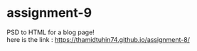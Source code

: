 # assignment-9
PSD to HTML for a blog page!<br>
here is the link : https://thamidtuhin74.github.io/assignment-8/
